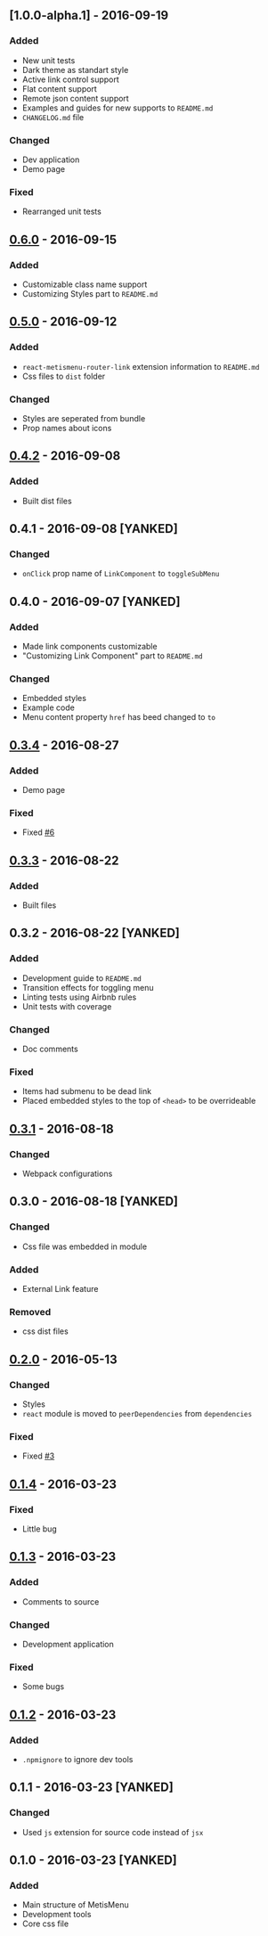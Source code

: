 ## [1.0.0-alpha.1] - 2016-09-19
### Added
- New unit tests
- Dark theme as standart style
- Active link control support
- Flat content support
- Remote json content support
- Examples and guides for new supports to `README.md`
- `CHANGELOG.md` file

### Changed
- Dev application
- Demo page

### Fixed
- Rearranged unit tests

## [0.6.0] - 2016-09-15
### Added
- Customizable class name support
- Customizing Styles part to `README.md`

## [0.5.0] - 2016-09-12
### Added
- `react-metismenu-router-link` extension information to `README.md`
- Css files to `dist` folder

### Changed
- Styles are seperated from bundle
- Prop names about icons

## [0.4.2] - 2016-09-08
### Added
- Built dist files

## 0.4.1 - 2016-09-08 [YANKED]
### Changed
- `onClick` prop name of `LinkComponent` to `toggleSubMenu`

## 0.4.0 - 2016-09-07 [YANKED]
### Added
- Made link components customizable
- "Customizing Link Component" part to `README.md`

### Changed
- Embedded styles
- Example code
- Menu content property `href` has beed changed to `to`

## [0.3.4] - 2016-08-27
### Added
- Demo page

### Fixed
- Fixed [#6](https://github.com/alpertuna/react-metismenu/issues/6)

## [0.3.3] - 2016-08-22
### Added
- Built files

## 0.3.2 - 2016-08-22 [YANKED]
### Added
- Development guide to `README.md`
- Transition effects for toggling menu
- Linting tests using Airbnb rules
- Unit tests with coverage

### Changed
- Doc comments

### Fixed
- Items had submenu to be dead link
- Placed embedded styles to the top of `<head>` to be overrideable

## [0.3.1] - 2016-08-18
### Changed
- Webpack configurations

## 0.3.0 - 2016-08-18 [YANKED]
### Changed
- Css file was embedded in module

### Added
- External Link feature

### Removed
- css dist files

## [0.2.0] - 2016-05-13
### Changed
- Styles
- `react` module is moved to `peerDependencies` from `dependencies`

### Fixed
- Fixed [#3](https://github.com/alpertuna/react-metismenu/issues/3)

## [0.1.4] - 2016-03-23
### Fixed
- Little bug

## [0.1.3] - 2016-03-23
### Added
- Comments to source

### Changed
- Development application

### Fixed
- Some bugs


## [0.1.2] - 2016-03-23
### Added
- `.npmignore` to ignore dev tools

## 0.1.1 - 2016-03-23 [YANKED]
### Changed
- Used `js` extension for source code instead of `jsx`

## 0.1.0 - 2016-03-23 [YANKED]
### Added
- Main structure of MetisMenu
- Development tools
- Core css file

[1.0.0]: https://github.com/alpertuna/react-metismenu/compare/v0.6.0...v1.0.0
[0.6.0]: https://github.com/alpertuna/react-metismenu/compare/v0.5.0...v0.6.0
[0.5.0]: https://github.com/alpertuna/react-metismenu/compare/v0.4.2...v0.5.0
[0.4.2]: https://github.com/alpertuna/react-metismenu/compare/v0.3.4...v0.4.2
[0.3.4]: https://github.com/alpertuna/react-metismenu/compare/v0.3.3...v0.3.4
[0.3.3]: https://github.com/alpertuna/react-metismenu/compare/v0.3.1...v0.3.3
[0.3.1]: https://github.com/alpertuna/react-metismenu/compare/v0.2.0...v0.3.1
[0.2.0]: https://github.com/alpertuna/react-metismenu/compare/v0.1.4...v0.2.0
[0.1.4]: https://github.com/alpertuna/react-metismenu/compare/v0.1.3...v0.1.4
[0.1.3]: https://github.com/alpertuna/react-metismenu/compare/v0.1.2...v0.1.3
[0.1.2]: https://github.com/alpertuna/react-metismenu/compare/v0.1.0...v0.1.2
